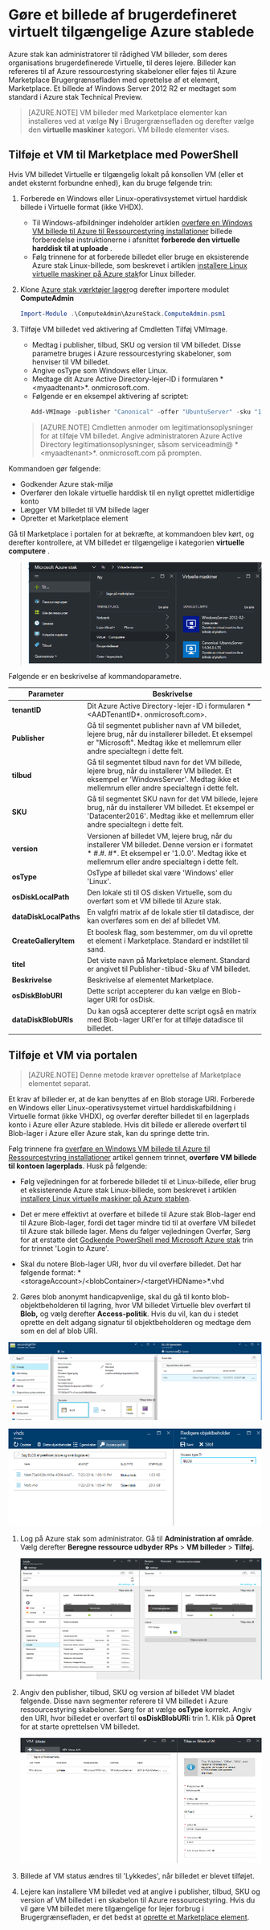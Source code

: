 <properties
    pageTitle="Tilføjelse af en VM billede til Azure stak | Microsoft Azure"
    description="Tilføje din organisations brugerdefinerede Windows eller Linux VM billede for lejere bruge"
    services="azure-stack"
    documentationCenter=""
    authors="mattmcg"
    manager="darmour"
    editor=""/>

<tags
    ms.service="azure-stack"
    ms.workload="na"
    ms.tgt_pltfrm="na"
    ms.devlang="na"
    ms.topic="get-started-article"
    ms.date="09/26/2016"
    ms.author="mattmcg"/>

# <a name="make-a-custom-virtual-machine-image-available-in-azure-stack"></a>Gøre et billede af brugerdefineret virtuelt tilgængelige Azure stablede


Azure stak kan administratorer til rådighed VM billeder, som deres organisations brugerdefinerede Virtuelle, til deres lejere. Billeder kan refereres til af Azure ressourcestyring skabeloner eller føjes til Azure Marketplace Brugergrænsefladen med oprettelse af et element, Marketplace. Et billede af Windows Server 2012 R2 er medtaget som standard i Azure stak Technical Preview.

> [AZURE.NOTE] VM billeder med Marketplace elementer kan installeres ved at vælge **Ny** i Brugergrænsefladen og derefter vælge den **virtuelle maskiner** kategori. VM billede elementer vises.



## <a name="add-a-vm-image-to-marketplace-with-powershell"></a>Tilføje et VM til Marketplace med PowerShell

Hvis VM billedet Virtuelle er tilgængelig lokalt på konsollen VM (eller et andet eksternt forbundne enhed), kan du bruge følgende trin:

1. Forberede en Windows eller Linux-operativsystemet virtuel harddisk billede i Virtuelle format (ikke VHDX).
    -   Til Windows-afbildninger indeholder artiklen [overføre en Windows VM billede til Azure til Ressourcestyring installationer](virtual-machines-windows-upload-image.md) billede forberedelse instruktionerne i afsnittet **forberede den virtuelle harddisk til at uploade** .
    -   Følg trinnene for at forberede billedet eller bruge en eksisterende Azure stak Linux-billede, som beskrevet i artiklen [installere Linux virtuelle maskiner på Azure stak](azure-stack-linux.md)for Linux billeder.

2. Klone [Azure stak værktøjer lager](https://aka.ms/azurestackaddvmimage)og derefter importere modulet **ComputeAdmin**

    ```powershell
    Import-Module .\ComputeAdmin\AzureStack.ComputeAdmin.psm1
    ```

3. Tilføje VM billedet ved aktivering af Cmdletten Tilføj VMImage.
    -  Medtag i publisher, tilbud, SKU og version til VM billedet. Disse parametre bruges i Azure ressourcestyring skabeloner, som henviser til VM billedet.
    -  Angive osType som Windows eller Linux.
    -  Medtage dit Azure Active Directory-lejer-ID i formularen * &lt;myaadtenant&gt;*. onmicrosoft.com.
    - Følgende er en eksempel aktivering af scriptet:

    ```powershell
       Add-VMImage -publisher "Canonical" -offer "UbuntuServer" -sku "14.04.3-LTS" -version "1.0.0" -osType Linux -osDiskLocalPath 'C:\Users\AzureStackAdmin\Desktop\UbuntuServer.vhd' -tenantID <myaadtenant>.onmicrosoft.com
    ```

    > [AZURE.NOTE] Cmdletten anmoder om legitimationsoplysninger for at tilføje VM billedet. Angive administratoren Azure Active Directory legitimationsoplysninger, såsom serviceadmin@ * &lt;myaadtenant&gt;*. onmicrosoft.com på prompten.  

Kommandoen gør følgende:
- Godkender Azure stak-miljø
- Overfører den lokale virtuelle harddisk til en nyligt oprettet midlertidige konto
- Lægger VM billedet til VM billede lager
- Opretter et Marketplace element

Gå til Marketplace i portalen for at bekræfte, at kommandoen blev kørt, og derefter kontrollere, at VM billedet er tilgængelige i kategorien **virtuelle computere** .

> ![Billede af VM blev tilføjet](./media/azure-stack-add-vm-image/image5.PNG)

Følgende er en beskrivelse af kommandoparametre.


| Parameter | Beskrivelse |
|----------| ------------ |
|**tenantID** | Dit Azure Active Directory-lejer-ID i formularen * &lt;AADTenantID*. onmicrosoft.com&gt;. |
|**Publisher** | Gå til segmentet publisher navn af VM billedet, lejere brug, når du installerer billedet. Et eksempel er "Microsoft". Medtag ikke et mellemrum eller andre specialtegn i dette felt.|
|**tilbud** | Gå til segmentet tilbud navn for det VM billede, lejere brug, når du installerer VM billedet. Et eksempel er 'WindowsServer'. Medtag ikke et mellemrum eller andre specialtegn i dette felt. |
| **SKU** | Gå til segmentet SKU navn for det VM billede, lejere brug, når du installerer VM billedet. Et eksempel er 'Datacenter2016'. Medtag ikke et mellemrum eller andre specialtegn i dette felt. |
|**version** | Versionen af billedet VM, lejere brug, når du installerer VM billedet. Denne version er i formatet * \#.\#. \#*. Et eksempel er '1.0.0'. Medtag ikke et mellemrum eller andre specialtegn i dette felt.|
| **osType** | OsType af billedet skal være 'Windows' eller 'Linux'. |
|**osDiskLocalPath** | Den lokale sti til OS disken Virtuelle, som du overført som et VM billede til Azure stak. |
|**dataDiskLocalPaths**| En valgfri matrix af de lokale stier til datadisce, der kan overføres som en del af billedet VM.|
|**CreateGalleryItem**| Et boolesk flag, som bestemmer, om du vil oprette et element i Marketplace. Standard er indstillet til sand.|
|**titel**| Det viste navn på Marketplace element. Standard er angivet til Publisher-tilbud-Sku af VM billedet.|
|**Beskrivelse**| Beskrivelse af elementet Marketplace. |
|**osDiskBlobURI**| Dette script accepterer du kan vælge en Blob-lager URI for osDisk.|
|**dataDiskBlobURIs**| Du kan også accepterer dette script også en matrix med Blob-lager URI'er for at tilføje datadisce til billedet.|



## <a name="add-a-vm-image-through-the-portal"></a>Tilføje et VM via portalen

> [AZURE.NOTE] Denne metode kræver oprettelse af Marketplace elementet separat.

Et krav af billeder er, at de kan benyttes af en Blob storage URI. Forberede en Windows eller Linux-operativsystemet virtuel harddiskafbildning i Virtuelle format (ikke VHDX), og overfør derefter billedet til en lagerplads konto i Azure eller Azure stablede. Hvis dit billede er allerede overført til Blob-lager i Azure eller Azure stak, kan du springe dette trin.

Følg trinnene fra [overføre en Windows VM billede til Azure til Ressourcestyring installationer](https://azure.microsoft.com/documentation/articles/virtual-machines-windows-upload-image/) artikel gennem trinnet, **overføre VM billede til kontoen lagerplads**. Husk på følgende:

-   Følg vejledningen for at forberede billedet til et Linux-billede, eller brug et eksisterende Azure stak Linux-billede, som beskrevet i artiklen [installere Linux virtuelle maskiner på Azure stablen](azure-stack-linux.md).

- Det er mere effektivt at overføre et billede til Azure stak Blob-lager end til Azure Blob-lager, fordi det tager mindre tid til at overføre VM billedet til Azure stak billede lager. Mens du følger vejledningen Overfør, Sørg for at erstatte det [Godkende PowerShell med Microsoft Azure stak](azure-stack-deploy-template-powershell.md) trin for trinnet 'Login to Azure'.

- Skal du notere Blob-lager URI, hvor du vil overføre billedet. Det har følgende format: * &lt;storageAccount&gt;/&lt;blobContainer&gt;/&lt;targetVHDName&gt;*.vhd

2.  Gøres blob anonymt handicapvenlige, skal du gå til konto blob-objektbeholderen til lagring, hvor VM billedet Virtuelle blev overført til **Blob,** og vælg derefter **Access-politik**. Hvis du vil, kan du i stedet oprette en delt adgang signatur til objektbeholderen og medtage dem som en del af blob URI.

![Gå til lagerplads konto BLOB](./media/azure-stack-add-vm-image/image1.png)

![Angiv blob adgang til offentlige](./media/azure-stack-add-vm-image/image2.png)

1.  Log på Azure stak som administrator. Gå til **Administration af område**. Vælg derefter **Beregne ressource udbyder** **RPs** > **VM billeder** > **Tilføj.**

    ![Start for at tilføje et billede](./media/azure-stack-add-vm-image/image3.png)

2.  Angiv den publisher, tilbud, SKU og version af billedet VM bladet følgende. Disse navn segmenter referere til VM billedet i Azure ressourcestyring skabeloner. Sørg for at vælge **osType** korrekt. Angiv den URI, hvor billedet er overført til **osDiskBlobURI**i trin 1. Klik på **Opret** for at starte oprettelsen VM billedet.

    ![Start for at oprette-billedet](./media/azure-stack-add-vm-image/image4.png)

3.  Billede af VM status ændres til 'Lykkedes', når billedet er blevet tilføjet.

4.  Lejere kan installere VM billedet ved at angive i publisher, tilbud, SKU og version af VM billedet i en skabelon til Azure ressourcestyring. Hvis du vil gøre VM billedet mere tilgængelige for lejer forbrug i Brugergrænsefladen, er det bedst at [oprette et Marketplace element](azure-stack-create-and-publish-marketplace-item.md).
